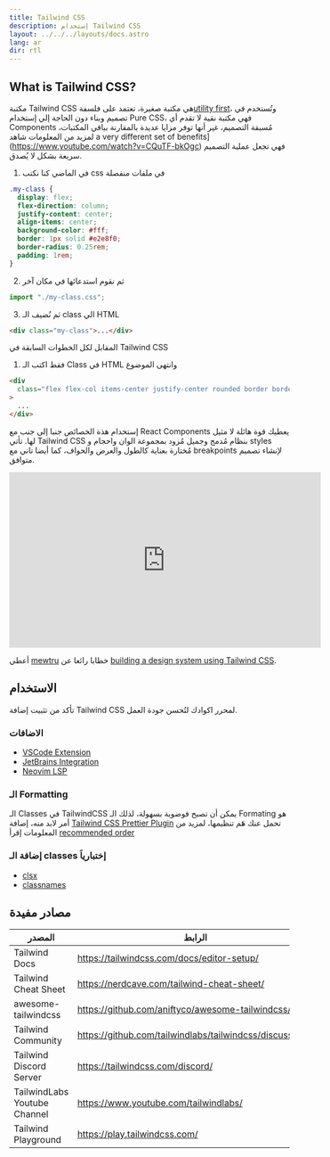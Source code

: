 ```yaml
---
title: Tailwind CSS
description: إستخدام Tailwind CSS
layout: ../../../layouts/docs.astro
lang: ar
dir: rtl
---
```


## What is Tailwind CSS?

مكتبة Tailwind CSS هي مكتبة صغيرة، تعتمد على فلسفة[utility first](https://tailwindcss.com/docs/utility-first)، وتُستخدم في تصميم وبناء دون الحاجة إلي إستخدام Pure CSS، فهي مكتبة نقية لا تقدم أي Components مُسبقة التصميم، غير أنها توفر مزايا عديدة بالمقارنة بباقي المكتبات، لمزيد من المعلومات شاهد a very different set of benefits](https://www.youtube.com/watch?v=CQuTF-bkOgc)
فهي تجعل عملية التصميم سريعة بشكل لا يُصدق.

1. في الماضي كنا نكتب css في ملفات منفصلة

```css
.my-class {
  display: flex;
  flex-direction: column;
  justify-content: center;
  align-items: center;
  background-color: #fff;
  border: 1px solid #e2e8f0;
  border-radius: 0.25rem;
  padding: 1rem;
}
```

2. ثم نقوم استدعائها في مكان آخر

```jsx
import "./my-class.css";
```

3. ثم نُضيف الـ class الي HTML

```html
<div class="my-class">...</div>
```

المقابل لكل الخطوات السابقة في Tailwind CSS

1. فقط اكتب الـ Class في HTML وانتهى الموضوع

```html
<div
  class="flex flex-col items-center justify-center rounded border border-gray-200 bg-white p-4"
>
  ...
</div>
```

إستخدام هذة الخصائص جنبا إلى جنب مع React Components يعطيك قوة هائلة لا مثيل لها.
تأتي Tailwind CSS بنظام مُدمج وجميل مُزود بمجموعة الوان واحجام و styles مُختارة بعناية كالطول والعرض والحواف، كما أيضا تاني مع breakpoints لإنشاء تصميم متوافق.

<div class="embed">
<iframe width="560" height="315" src="https://www.youtube.com/embed/T-Zv73yZ_QI" title="YouTube video player" frameborder="0" allow="accelerometer; autoplay; clipboard-write; encrypted-media; gyroscope; picture-in-picture" allowfullscreen></iframe>
</div>

أعطي [mewtru](https://twitter.com/trunarla) خطابا رائعا عن [building a design system using Tailwind CSS](https://www.youtube.com/watch?v=T-Zv73yZ_QI).

## الاستخدام

تأكد من تثبيت إضافة Tailwind CSS لمحرر اكوادك لتُحسن جودة العمل.

### الاضافات

- [VSCode Extension](https://marketplace.visualstudio.com/items?itemName=bradlc.vscode-tailwindcss)
- [JetBrains Integration](https://www.jetbrains.com/help/webstorm/tailwind-css.html#ws_css_tailwind_install)
- [Neovim LSP](https://github.com/neovim/nvim-lspconfig/blob/master/doc/server_configurations.md#tailwindcss)

### الـ Formatting

الـ Classes في TailwindCSS يمكن أن تصبح فوضوية بسهولة، لذلك الـ Formating هو أمر لابد منه، إضافة [Tailwind CSS Prettier Plugin](https://github.com/tailwindlabs/prettier-plugin-tailwindcss) تحمل عنك هَم تنظيمها، لمزيد من المعلومات إقرأ [recommended order](https://tailwindcss.com/blog/automatic-class-sorting-with-prettier#how-classes-are-sorted)

### إضافة الـ classes إختبارياَ

- [clsx](https://github.com/lukeed/clsx)
- [classnames](https://github.com/JedWatson/classnames)

## مصادر مفيدة

| المصدر                       | الرابط                                                   |
| ---------------------------- | -------------------------------------------------------- |
| Tailwind Docs                | https://tailwindcss.com/docs/editor-setup/               |
| Tailwind Cheat Sheet         | https://nerdcave.com/tailwind-cheat-sheet/               |
| awesome-tailwindcss          | https://github.com/aniftyco/awesome-tailwindcss/         |
| Tailwind Community           | https://github.com/tailwindlabs/tailwindcss/discussions/ |
| Tailwind Discord Server      | https://tailwindcss.com/discord/                         |
| TailwindLabs Youtube Channel | https://www.youtube.com/tailwindlabs/                    |
| Tailwind Playground          | https://play.tailwindcss.com/                            |
